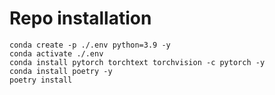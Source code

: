 # Repo installation

```
conda create -p ./.env python=3.9 -y
conda activate ./.env 
conda install pytorch torchtext torchvision -c pytorch -y
conda install poetry -y
poetry install
```